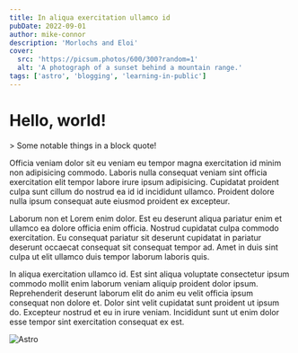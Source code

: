 ```yaml
---
title: In aliqua exercitation ullamco id
pubDate: 2022-09-01
author: mike-connor
description: 'Morlochs and Eloi'
cover:
  src: 'https://picsum.photos/600/300?random=1'
  alt: 'A photograph of a sunset behind a mountain range.'
tags: ['astro', 'blogging', 'learning-in-public']
---
```


# Hello, world!

<div className="note">
  > Some notable things in a block quote!
</div>

Officia veniam dolor sit eu veniam eu tempor magna exercitation id minim non
adipisicing commodo. Laboris nulla consequat veniam sint officia exercitation
elit tempor labore irure ipsum adipisicing. Cupidatat proident culpa sunt cillum
do nostrud ea id id incididunt ullamco. Proident dolore nulla ipsum consequat
aute eiusmod proident ex excepteur.

Laborum non et Lorem enim dolor. Est eu deserunt aliqua pariatur enim et ullamco
ea dolore officia enim officia. Nostrud cupidatat culpa commodo exercitation. Eu
consequat pariatur sit deserunt cupidatat in pariatur deserunt occaecat
consequat sit consequat tempor ad. Amet in duis sint culpa ut elit ullamco duis
tempor laborum laboris quis.

In aliqua exercitation ullamco id. Est sint aliqua voluptate consectetur ipsum
commodo mollit enim laborum veniam aliquip proident dolor ipsum. Reprehenderit
deserunt laborum elit do anim eu velit officia ipsum consequat non dolore et.
Dolor sint velit cupidatat sunt proident ut ipsum do. Excepteur nostrud et eu in
irure veniam. Incididunt sunt ut enim dolor esse tempor sint exercitation
consequat ex est.

![Astro](https://picsum.photos/800/300)

<!-- TODO - create mdx -->
